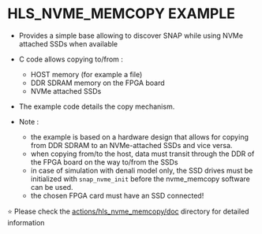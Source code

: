 # HLS_NVME_MEMCOPY EXAMPLE

* Provides a simple base allowing to discover SNAP while using NVMe attached SSDs when available
* C code allows copying to/from :
  * HOST memory (for example a file)
  * DDR SDRAM memory on the FPGA board
  * NVMe attached SSDs
* The example code details the copy mechanism.

* Note :
  * the example is based on a hardware design that allows for copying from DDR SDRAM to an NVMe-attached SSDs and vice versa.
  * when copying from/to the host, data must transit through the DDR of the FPGA board on the way to/from the SSDs
  * in case of simulation with denali model only, the SSD drives must be initialized with `snap_nvme_init` before the nvme_memcopy software can be used.
  * the chosen FPGA card must have an SSD connected!

:star: Please check the [actions/hls_nvme_memcopy/doc](./doc/) directory for detailed information

